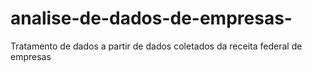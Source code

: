 # analise-de-dados-de-empresas-
Tratamento de dados a partir de dados coletados da receita federal de empresas
